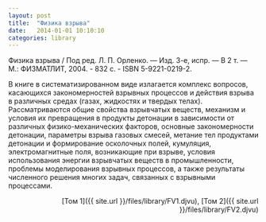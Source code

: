```yaml
---
layout: post
title:  "Физика взрыва"
date:   2014-01-01 10:10:10
categories: library
---
```


Физика взрыва / Под ред. Л. П. Орленко. — Изд. 3-е, испр. — В 2 т. — М.: 
ФИЗМАТЛИТ, 2004. - 832 с. - ISBN 5-9221-0219-2. 

В книге в систематизированном виде излагается комплекс вопросов, касающихся закономерностей 
взрывных процессов и действия взрыва в различных средах (газах, жидкостях и 
твердых телах). Рассматриваются общие свойства взрывчатых веществ, механизм и условия 
их превращения в продукты детонации в зависимости от различных физико-механических 
факторов, основные закономерности детонации, параметры взрыва газовых смесей, метание 
тел продуктами детонации и формирование осколочных полей, кумуляция, электромагнитные поля, 
возникающие при взрыве, условия использования энергии взрывчатых веществ 
в промышленности, проблемы моделирования взрывных процессов, а также результаты 
численного решения многих задач, связанных с взрывными процессами. 
<p align="right">
[Том 1]({{ site.url }}/files/library/FV1.djvu), [Том 2]({{ site.url }}/files/library/FV2.djvu)
</p>